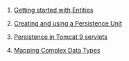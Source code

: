 1. [Getting started with Entities ](jee8enitities.md)

2. [Creating and using a Persistence Unit](jee8persistenceunit.md)

3. [Persistence in Tomcat 9 servlets](jee8persistenceunit2.md)

4. [Mapping Complex Data Types](jee8complexdata.md)
